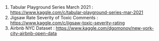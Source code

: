 1. Tabular Playground Series March 2021 : https://www.kaggle.com/c/tabular-playground-series-mar-2021
2. Jigsaw Rate Severity of Toxic Comments : https://www.kaggle.com/c/jigsaw-toxic-severity-rating
3. Airbnb NYC Dataset : https://www.kaggle.com/dgomonov/new-york-city-airbnb-open-data
